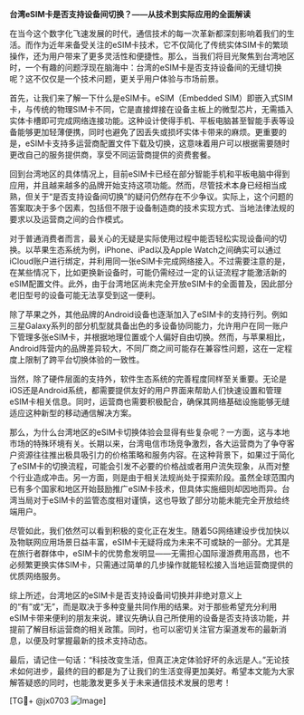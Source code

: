 **台湾eSIM卡是否支持设备间切换？——从技术到实际应用的全面解读**

在当今这个数字化飞速发展的时代，通信技术的每一次革新都深刻影响着我们的生活。而作为近年来备受关注的eSIM卡技术，它不仅简化了传统实体SIM卡的繁琐操作，还为用户带来了更多灵活性和便捷性。那么，当我们将目光聚焦到台湾地区时，一个有趣的问题浮现在脑海中：台湾的eSIM卡是否支持设备间的无缝切换呢？这不仅仅是一个技术问题，更关乎用户体验与市场前景。

首先，让我们来了解一下什么是eSIM卡。eSIM（Embedded SIM）即嵌入式SIM卡，与传统的物理SIM卡不同，它是直接焊接在设备主板上的微型芯片，无需插入实体卡槽即可完成网络连接功能。这种设计使得手机、平板电脑甚至智能手表等设备能够更加轻薄便携，同时也避免了因丢失或损坏实体卡带来的麻烦。更重要的是，eSIM卡支持多运营商配置文件下载及切换，这意味着用户可以根据需要随时更改自己的服务提供商，享受不同运营商提供的资费套餐。

回到台湾地区的具体情况上，目前eSIM卡已经在部分智能手机和平板电脑中得到应用，并且越来越多的品牌开始支持这项功能。然而，尽管技术本身已经相当成熟，但关于“是否支持设备间切换”的疑问仍然存在不少争议。实际上，这个问题的答案取决于多个因素，包括但不限于设备制造商的技术实现方式、当地法律法规的要求以及运营商之间的合作模式。

对于普通消费者而言，最关心的无疑是实际使用过程中能否轻松实现设备间的切换。以苹果生态系统为例，iPhone、iPad以及Apple Watch之间确实可以通过iCloud账户进行绑定，并利用同一张eSIM卡完成网络接入。不过需要注意的是，在某些情况下，比如更换新设备时，可能仍需经过一定的认证流程才能激活新的eSIM配置文件。此外，由于台湾地区尚未完全开放eSIM卡的全面普及，因此部分老旧型号的设备可能无法享受到这一便利。

除了苹果之外，其他品牌的Android设备也逐渐加入了eSIM卡的支持行列。例如三星Galaxy系列的部分机型就具备出色的多设备协同能力，允许用户在同一账户下管理多张eSIM卡，并根据地理位置或个人偏好自由切换。然而，与苹果相比，Android阵营内的品牌差异较大，不同厂商之间可能存在兼容性问题，这在一定程度上限制了跨平台切换体验的一致性。

当然，除了硬件层面的支持外，软件生态系统的完善程度同样至关重要。无论是iOS还是Android系统，都需要提供友好的用户界面来帮助人们快速设置和管理eSIM卡相关信息。同时，运营商也需要积极配合，确保其网络基础设施能够无缝适应这种新型的移动通信解决方案。

那么，为什么台湾地区的eSIM卡切换体验会显得有些复杂呢？一方面，这与本地市场的特殊环境有关。长期以来，台湾电信市场竞争激烈，各大运营商为了争夺客户资源往往推出极具吸引力的价格策略和服务内容。在这种背景下，如果过于简化了eSIM卡的切换流程，可能会引发不必要的价格战或者用户流失现象，从而对整个行业造成冲击。另一方面，则是由于相关法规尚处于探索阶段。虽然全球范围内已有多个国家和地区开始鼓励推广eSIM卡技术，但具体实施细则却因地而异。台湾当局对于eSIM卡的监管态度相对谨慎，这也导致了部分功能未能完全开放给终端用户。

尽管如此，我们依然可以看到积极的变化正在发生。随着5G网络建设步伐加快以及物联网应用场景日益丰富，eSIM卡无疑将成为未来不可或缺的一部分。尤其是在旅行者群体中，eSIM卡的优势愈发明显——无需担心国际漫游费用高昂，也不必频繁更换实体SIM卡，只需通过简单的几步操作就能轻松接入当地运营商提供的优质网络服务。

综上所述，台湾地区的eSIM卡是否支持设备间切换并非绝对意义上的“有”或“无”，而是取决于多种变量共同作用的结果。对于那些希望充分利用eSIM卡带来便利的朋友来说，建议先确认自己所使用的设备是否支持该功能，并提前了解目标运营商的相关政策。同时，也可以密切关注官方渠道发布的最新消息，以便及时掌握最新的技术支持动态。

最后，请记住一句话：“科技改变生活，但真正决定体验好坏的永远是人。”无论技术如何进步，最终的目的都是为了让我们的生活变得更加美好。希望本文能为大家解答疑惑的同时，也能激发更多关于未来通信技术发展的思考！

[TG💪+ @jx0703 ![Image](https://github.com/user-attachments/assets/dbca1d08-cadb-493c-b0ec-ad6f7a83f270)]
